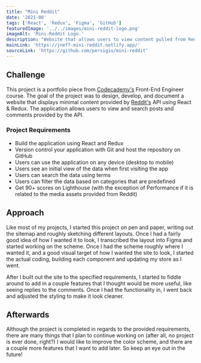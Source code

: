 ```yaml
---
title: "Mini Reddit"
date: '2021-08'
tags: ['React', 'Redux', 'Figma', 'GitHub']
featuredImage: '../../images/mini-reddit-logo.png'
imageAlt: 'Mini-Reddit Logo.'
description: "Website that allows users to view content pulled from Reddit"
mainLink: 'https://jneff-mini-reddit.netlify.app/'
sourceLink: 'https://github.com/persigio/mini-reddit'
---
```


## Challenge

This project is a portfolio piece from [Codecademy's](https://codecademy.com) Front-End Engineer course. The goal of the project was to design, develop, and document a website that displays minimal content provided by [Reddit's](https://www.reddit.com) API using React & Redux. The application allows users to view and search posts and comments provided by the API.  

### Project Requirements  

+ Build the application using React and Redux
+ Version control your application with Git and host the repository on GitHub
+ Users can use the application on any device (desktop to mobile)
+ Users see an initial view of the data when first visiting the app
+ Users can search the data using terms
+ Users can filter the data based on categories that are predefined
+ Get 90+ scores on Lighthouse (with the exception of Performance if it is related to the media assets provided from Reddit)

## Approach

Like most of my projects, I started this project on pen and paper, writing out the sitemap and roughly sketching different layouts. Once I had a fairly good idea of how I wanted it to look, I transcribed the layout into Figma and started working on the scheme. Once I had the scheme roughly where I wanted it, and a good visual target of how I wanted the site to look, I started the actual coding, building each component and updating my store as I went.  

After I built out the site to the specified requirements, I started to fiddle around to add in a couple features that I thought would be more useful, like seeing replies to the comments. Once I had the functionality in, I went back and adjusted the styling to make it look cleaner.  

## Afterwards

Although the project is completed in regards to the provided requirements, there are many things that I plan to continue working on (after all, no project is ever done, right?) I would like to improve the color scheme, and there are a couple more features that I want to add later. So keep an eye out in the future!  
